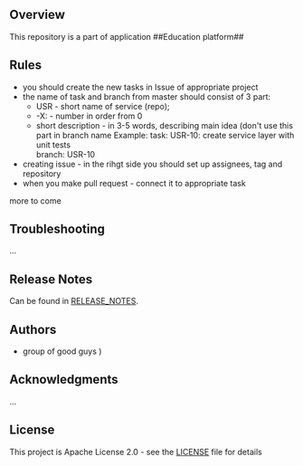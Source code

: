 ## Overview
This repository is a part of application ##Education platform##

## Rules

* you should create the new tasks in Issue of appropriate project
* the name of task and branch from master should consist of 3 part:
  * USR - short name of service (repo);
  * -X: - number in order from 0
  * short description - in 3-5 words, describing main idea (don't use this part in branch name
Example: 
     task: USR-10: create service layer with unit tests  
     branch: USR-10
* creating issue - in the rihgt side you should set up assignees, tag and repository
* when you make pull request - connect it to appropriate task

more to come 

## Troubleshooting
...

## Release Notes
Can be found in [RELEASE_NOTES](RELEASE_NOTES.md).

## Authors
* group of good guys )

## Acknowledgments
...

## License
This project is Apache License 2.0 - see the [LICENSE](LICENSE) file for details

